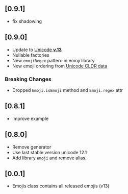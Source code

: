 ## [0.9.1]
* fix shadowing

## [0.9.0]
* Update to [Unicode **v.13**](https://unicode.org/emoji/charts-13.0)
* Nullable factories 
* New `emojiRegex` pattern in emoji library
* New emoji ordering from [Unicode CLDR data](https://cldr.unicode.org/#TOC-What-is-CLDR-)
### Breaking Changes
* Dropped `Emoji.isEmoji` method and `Emoji.regex` attr 

## [0.8.1]
* Improve example 
## [0.8.0]
* Remove generator
* Use last stable version unicode  12.1
* Add library `emoji` and remove alias.

## [0.0.1]

* Emojis class contains all released emojis (v13)
